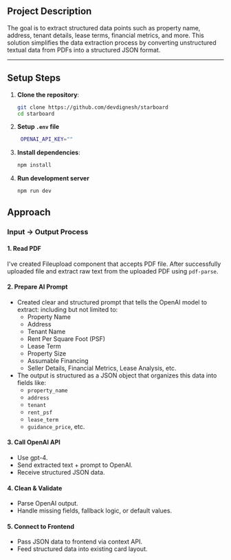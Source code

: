 
## Project Description

The goal is to extract structured data points such as property name, address, tenant details, lease terms, financial metrics, and more. This solution simplifies the data extraction process by converting unstructured textual data from PDFs into a structured JSON format.

---

## Setup Steps

1. **Clone the repository**:
   ```bash
   git clone https://github.com/devdignesh/starboard
   cd starboard
   ```
2. **Setup `.env` file**
   ```bash
    OPENAI_API_KEY=""
    ```
3. **Install dependencies**:
   ```bash
   npm install
   ```
4. **Run development server**
   ```bash
   npm run dev
   ```

## Approach

### Input -> Output Process

#### 1. Read PDF
I've created Fileupload component that accepts PDF file. After successfully uploaded file and extract raw text from the uploaded PDF using `pdf-parse`. 

#### 2. Prepare AI Prompt
   - Created clear and structured prompt that tells the OpenAI model to extract: including but not limited to:
     - Property Name
     - Address
     - Tenant Name
     - Rent Per Square Foot (PSF)
     - Lease Term
     - Property Size
     - Assumable Financing
     - Seller Details, Financial Metrics, Lease Analysis, etc.
   - The output is structured as a JSON object that organizes this data into fields like:
     - `property_name`
     - `address`
     - `tenant`
     - `rent_psf`
     - `lease_term`
     - `guidance_price`, etc.

 #### 3. Call OpenAI API
- Use gpt-4.
- Send extracted text + prompt to OpenAI.
- Receive structured JSON data.

#### 4. Clean & Validate
- Parse OpenAI output.
- Handle missing fields, fallback logic, or default values.

#### 5. Connect to Frontend
- Pass JSON data to frontend via context API.
- Feed structured data into existing card layout.


